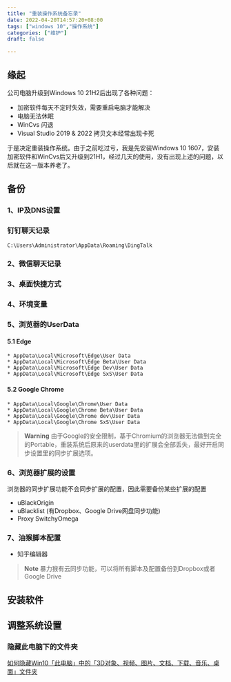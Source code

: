 ```yaml
---
title: "重装操作系统备忘录"
date: 2022-04-20T14:57:20+08:00
tags: ["windows 10","操作系统"]
categories: ["维护"]
draft: false

---
```


## 缘起
公司电脑升级到Windows 10 21H2后出现了各种问题：

* 加密软件每天不定时失效，需要重启电脑才能解决
* 电脑无法休眠
* WinCvs 闪退
* Visual Studio 2019 & 2022 拷贝文本经常出现卡死

于是决定重装操作系统。由于之前吃过亏，我是先安装Windows 10 1607，安装加密软件和WinCvs后又升级到21H1，经过几天的使用，没有出现上述的问题，以后就在这一版本养老了。

## 备份
### 1、IP及DNS设置
### 钉钉聊天记录 

    C:\Users\Administrator\AppData\Roaming\DingTalk
### 2、微信聊天记录
### 3、桌面快捷方式
### 4、环境变量
### 5、浏览器的UserData
#### 5.1 Edge    
    * AppData\Local\Microsoft\Edge\User Data
    * AppData\Local\Microsoft\Edge Beta\User Data
    * AppData\Local\Microsoft\Edge Dev\User Data
    * AppData\Local\Microsoft\Edge SxS\User Data
#### 5.2 Google Chrome   
    * AppData\Local\Google\Chrome\User Data
    * AppData\Local\Google\Chrome Beta\User Data
    * AppData\Local\Google\Chrome dev\User Data
    * AppData\Local\Google\Chrome SxS\User Data
> **Warning**
> 由于Google的安全限制，基于Chromium的浏览器无法做到完全的Portable，重装系统后原来的userdata里的扩展会全部丢失，最好开启同步设置里的同步扩展选项。

### 6、浏览器扩展的设置
浏览器的同步扩展功能不会同步扩展的配置，因此需要备份某些扩展的配置
* uBlackOrigin
* uBlacklist (有Dropbox、Google Drive网盘同步功能)
* Proxy SwitchyOmega

### 7、油猴脚本配置
* 知乎编辑器
> **Note**
> 暴力猴有云同步功能，可以将所有脚本及配置备份到Dropbox或者Google Drive

## 安装软件

## 调整系统设置

### 隐藏此电脑下的文件夹
[如何隐藏Win10「此电脑」中的「3D对象、视频、图片、文档、下载、音乐、桌面」文件夹](https://fengooge.blogspot.com/2019/01/how-to-hide-the-useless-folders-in-Windows-10.html)
